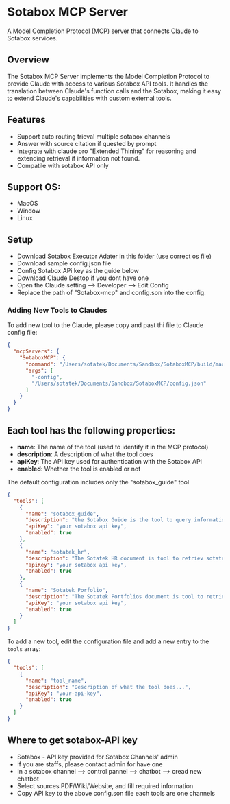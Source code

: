 # Sotabox MCP Server

A Model Completion Protocol (MCP) server that connects Claude to Sotabox services.

## Overview

The Sotabox MCP Server implements the Model Completion Protocol to provide Claude with access to various Sotabox API tools. It handles the translation between Claude's function calls and the Sotabox, making it easy to extend Claude's capabilities with custom external tools.

## Features

- Support auto routing trieval multiple sotabox channels
- Answer with source citation if quested by prompt
- Integrate with claude pro "Extended Thining" for reasoning and extending retrieval if information not found.
- Compatile with sotabox API only

## Support OS:
 - MacOS 
 - Window
 - Linux

## Setup 
 - Download Sotabox Executor Adater in this folder (use correct os file)
 - Download sample config.json file
 - Config Sotabox APi key as the guide below
 - Download Claude Destop if you dont have one
 - Open the Claude setting --> Developer --> Edit Config
 - Replace the path of "Sotabox-mcp" and config.son into the config.


### Adding New Tools to Claudes

To add new tool to the Claude, please copy and past thi file to Claude config file:
```json
{
  "mcpServers": {
    "SotaboxMCP": {
      "command": "/Users/sotatek/Documents/Sandbox/SotaboxMCP/build/macos/sotabox-mcp",
      "args": [
        "-config",
        "/Users/sotatek/Documents/Sandbox/SotaboxMCP/config.json"
      ]
    }
  }
}
```

## Each tool has the following properties:
- **name**: The name of the tool (used to identify it in the MCP protocol)
- **description**: A description of what the tool does
- **apiKey**: The API key used for authentication with the Sotabox API
- **enabled**: Whether the tool is enabled or not

The default configuration includes only the "sotabox_guide" tool

```json
{
  "tools": [
    {
      "name": "sotabox_guide",
      "description": "the Sotabox Guide is the tool to query information about Sotabox product. Always answer based on the data provided with ciation clearly",
      "apiKey": "your sotabox api key",
      "enabled": true
    },
    {
      "name": "sotatek_hr",
      "description": "The Sotatek HR document is tool to retriev sotatek internal HR document. Always answer based on the data provided with ciation clearly",
      "apiKey": "your sotabox api key",
      "enabled": true
    },
    {
      "name": "Sotatek Porfolio",
      "description": "The Sotatek Portfolios document is tool to retriev sotatek internal HR document. Always answer based on the data provided with ciation clearly",
      "apiKey": "your sotabox api key",
      "enabled": true
    }
  ]
} 
```

To add a new tool, edit the configuration file and add a new entry to the `tools` array:

```json
{
  "tools": [
    {
      "name": "tool_name",
      "description": "Description of what the tool does...",
      "apiKey": "your-api-key",
      "enabled": true
    }
  ]
}
```

## Where to get sotabox-API key

- Sotabox - API key provided for Sotabox Channels' admin
- If you are staffs, please contact admin for have one
- In a sotabox channel --> control pannel --> chatbot --> cread new chatbot
- Select sources PDF/Wiki/Website, and fill required information
- Copy API key to the above config.son file each tools are one channels






